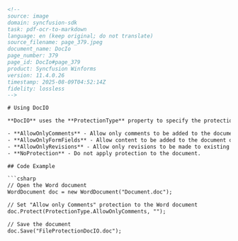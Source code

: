 ```html
<!--
source: image
domain: syncfusion-sdk
task: pdf-ocr-to-markdown
language: en (keep original; do not translate)
source_filename: page_379.jpeg
document_name: DocIo
page_number: 379
page_id: DocIo#page_379
product: Syncfusion Winforms
version: 11.4.0.26
timestamp: 2025-08-09T04:52:14Z
fidelity: lossless
-->

# Using DocIO

**DocIO** uses the **ProtectionType** property to specify the protection type for a Word document. This property utilizes the following values:

- **AllowOnlyComments** - Allow only comments to be added to the document.
- **AllowOnlyFormFields** - Allow content to be added to the document only through form fields.
- **AllowOnlyRevisions** - Allow only revisions to be made to existing content.
- **NoProtection** - Do not apply protection to the document.

## Code Example

```csharp
// Open the Word document
WordDocument doc = new WordDocument("Document.doc");

// Set "Allow only Comments" protection to the Word document
doc.Protect(ProtectionType.AllowOnlyComments, "");

// Save the document
doc.Save("FileProtectionDocIO.doc");
```

<!-- tags: [DocIO, WordDocument, ProtectionType, Syncfusion Winforms, C#] keywords: [DocIO, WordDocument, ProtectionType, AllowOnlyComments, AllowOnlyFormFields, AllowOnlyRevisions, NoProtection] -->
```